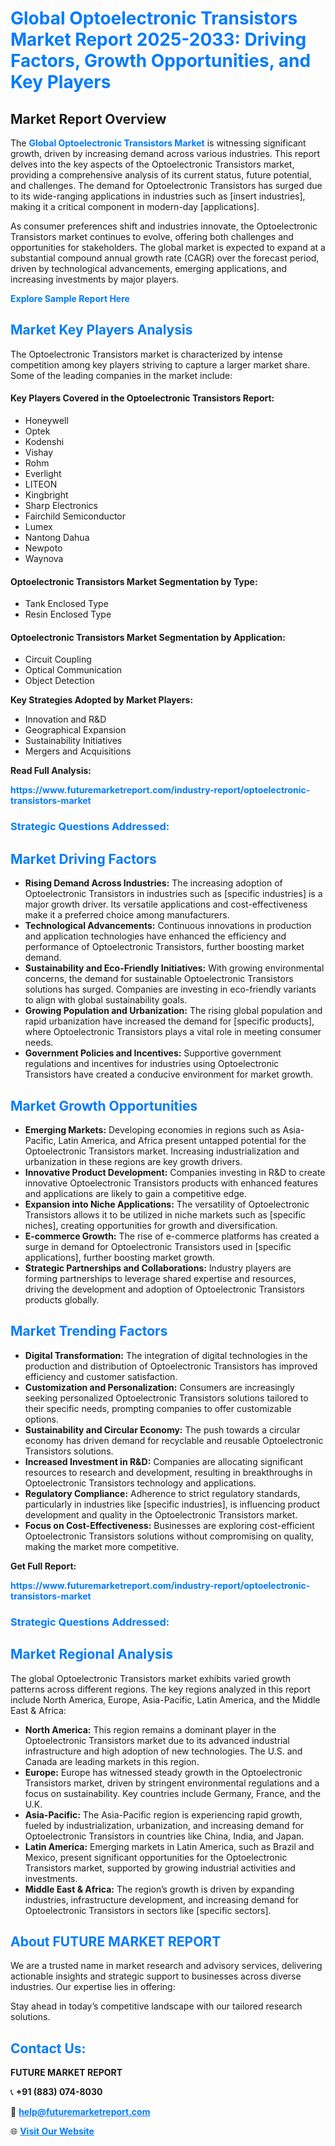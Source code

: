 <h1 style="color: #007BFF;">Global Optoelectronic Transistors Market Report 2025-2033: Driving Factors, Growth Opportunities, and Key Players</h1>

<section id="overview">
<h2>Market Report Overview</h2>
<p>The <a href="https://www.futuremarketreport.com/industry-report/optoelectronic-transistors-market" style="color: #007BFF; text-decoration: none;"><strong>Global Optoelectronic Transistors Market</strong></a> is witnessing significant growth, driven by increasing demand across various industries. This report delves into the key aspects of the Optoelectronic Transistors market, providing a comprehensive analysis of its current status, future potential, and challenges. The demand for Optoelectronic Transistors has surged due to its wide-ranging applications in industries such as [insert industries], making it a critical component in modern-day [applications].</p>
<p>As consumer preferences shift and industries innovate, the Optoelectronic Transistors market continues to evolve, offering both challenges and opportunities for stakeholders. The global market is expected to expand at a substantial compound annual growth rate (CAGR) over the forecast period, driven by technological advancements, emerging applications, and increasing investments by major players.</p>
</section>

<section id="overview">
<p><a href="https://www.futuremarketreport.com/request-sample/reportId=75496" style="color: #007BFF; text-decoration: none;"><strong>Explore Sample Report Here</strong></a></p>
</section>

<section id="key-players">
<h2 style="color: #007BFF;">Market Key Players Analysis</h2>
<p>The Optoelectronic Transistors market is characterized by intense competition among key players striving to capture a larger market share. Some of the leading companies in the market include:</p>
<h4>Key Players Covered in the Optoelectronic Transistors Report:</h4>
<ul><li>Honeywell</li><li>Optek</li><li>Kodenshi</li><li>Vishay</li><li>Rohm</li><li>Everlight</li><li>LITEON</li><li>Kingbright</li><li>Sharp Electronics</li><li>Fairchild Semiconductor</li><li>Lumex</li><li>Nantong Dahua</li><li>Newpoto</li><li>Waynova</li></ul>
<h4>Optoelectronic Transistors Market Segmentation by Type:</h4>
<ul><li>Tank Enclosed Type</li><li>Resin Enclosed Type</li></ul>

<h4>Optoelectronic Transistors Market Segmentation by Application:</h4>
<ul><li>Circuit Coupling</li><li>Optical Communication</li><li>Object Detection</li></ul>
<p><strong>Key Strategies Adopted by Market Players:</strong></p>
<ul>
<li>Innovation and R&D</li>
<li>Geographical Expansion</li>
<li>Sustainability Initiatives</li>
<li>Mergers and Acquisitions</li>
</ul>
</section>

<section>
<p><strong>Read Full Analysis: </strong></p><a href="https://www.futuremarketreport.com/industry-report/optoelectronic-transistors-market" style="color: #007BFF; text-decoration: none;"><strong>https://www.futuremarketreport.com/industry-report/optoelectronic-transistors-market</strong></a>
<h3 style="color: #007BFF;">Strategic Questions Addressed:</h3>
</section>

<section id="driving-factors">
<h2 style="color: #007BFF;">Market Driving Factors</h2>
<ul>
<li><strong>Rising Demand Across Industries:</strong> The increasing adoption of Optoelectronic Transistors in industries such as [specific industries] is a major growth driver. Its versatile applications and cost-effectiveness make it a preferred choice among manufacturers.</li>
<li><strong>Technological Advancements:</strong> Continuous innovations in production and application technologies have enhanced the efficiency and performance of Optoelectronic Transistors, further boosting market demand.</li>
<li><strong>Sustainability and Eco-Friendly Initiatives:</strong> With growing environmental concerns, the demand for sustainable Optoelectronic Transistors solutions has surged. Companies are investing in eco-friendly variants to align with global sustainability goals.</li>
<li><strong>Growing Population and Urbanization:</strong> The rising global population and rapid urbanization have increased the demand for [specific products], where Optoelectronic Transistors plays a vital role in meeting consumer needs.</li>
<li><strong>Government Policies and Incentives:</strong> Supportive government regulations and incentives for industries using Optoelectronic Transistors have created a conducive environment for market growth.</li>
</ul>
</section>

<section id="growth-opportunities">
<h2 style="color: #007BFF;">Market Growth Opportunities</h2>
<ul>
<li><strong>Emerging Markets:</strong> Developing economies in regions such as Asia-Pacific, Latin America, and Africa present untapped potential for the Optoelectronic Transistors market. Increasing industrialization and urbanization in these regions are key growth drivers.</li>
<li><strong>Innovative Product Development:</strong> Companies investing in R&D to create innovative Optoelectronic Transistors products with enhanced features and applications are likely to gain a competitive edge.</li>
<li><strong>Expansion into Niche Applications:</strong> The versatility of Optoelectronic Transistors allows it to be utilized in niche markets such as [specific niches], creating opportunities for growth and diversification.</li>
<li><strong>E-commerce Growth:</strong> The rise of e-commerce platforms has created a surge in demand for Optoelectronic Transistors used in [specific applications], further boosting market growth.</li>
<li><strong>Strategic Partnerships and Collaborations:</strong> Industry players are forming partnerships to leverage shared expertise and resources, driving the development and adoption of Optoelectronic Transistors products globally.</li>
</ul>
</section>

<section id="trending-factors">
<h2 style="color: #007BFF;">Market Trending Factors</h2>
<ul>
<li><strong>Digital Transformation:</strong> The integration of digital technologies in the production and distribution of Optoelectronic Transistors has improved efficiency and customer satisfaction.</li>
<li><strong>Customization and Personalization:</strong> Consumers are increasingly seeking personalized Optoelectronic Transistors solutions tailored to their specific needs, prompting companies to offer customizable options.</li>
<li><strong>Sustainability and Circular Economy:</strong> The push towards a circular economy has driven demand for recyclable and reusable Optoelectronic Transistors solutions.</li>
<li><strong>Increased Investment in R&D:</strong> Companies are allocating significant resources to research and development, resulting in breakthroughs in Optoelectronic Transistors technology and applications.</li>
<li><strong>Regulatory Compliance:</strong> Adherence to strict regulatory standards, particularly in industries like [specific industries], is influencing product development and quality in the Optoelectronic Transistors market.</li>
<li><strong>Focus on Cost-Effectiveness:</strong> Businesses are exploring cost-efficient Optoelectronic Transistors solutions without compromising on quality, making the market more competitive.</li>
</ul>
</section>

<section>
<p><strong>Get Full Report: </strong></p><a href="https://www.futuremarketreport.com/industry-report/optoelectronic-transistors-market" style="color: #007BFF; text-decoration: none;"><strong>https://www.futuremarketreport.com/industry-report/optoelectronic-transistors-market</strong></a>
<h3 style="color: #007BFF;">Strategic Questions Addressed:</h3>
</section>


<section id="regional-analysis">
<h2 style="color: #007BFF;">Market Regional Analysis</h2>
<p>The global Optoelectronic Transistors market exhibits varied growth patterns across different regions. The key regions analyzed in this report include North America, Europe, Asia-Pacific, Latin America, and the Middle East & Africa:</p>
<ul>
<li><strong>North America:</strong> This region remains a dominant player in the Optoelectronic Transistors market due to its advanced industrial infrastructure and high adoption of new technologies. The U.S. and Canada are leading markets in this region.</li>
<li><strong>Europe:</strong> Europe has witnessed steady growth in the Optoelectronic Transistors market, driven by stringent environmental regulations and a focus on sustainability. Key countries include Germany, France, and the U.K.</li>
<li><strong>Asia-Pacific:</strong> The Asia-Pacific region is experiencing rapid growth, fueled by industrialization, urbanization, and increasing demand for Optoelectronic Transistors in countries like China, India, and Japan.</li>
<li><strong>Latin America:</strong> Emerging markets in Latin America, such as Brazil and Mexico, present significant opportunities for the Optoelectronic Transistors market, supported by growing industrial activities and investments.</li>
<li><strong>Middle East & Africa:</strong> The region’s growth is driven by expanding industries, infrastructure development, and increasing demand for Optoelectronic Transistors in sectors like [specific sectors].</li>
</ul>
</section>

<footer>
<h2 style="color: #007BFF;">About FUTURE MARKET REPORT</h2>
<p>We are a trusted name in market research and advisory services, delivering actionable insights and strategic support to businesses across diverse industries. Our expertise lies in offering:</p>

<p>Stay ahead in today’s competitive landscape with our tailored research solutions.</p>

<h2 style="color: #007BFF;">Contact Us:</h2>
<p><strong>FUTURE MARKET REPORT</strong></p>
<p>📞 <strong>+91 (883) 074-8030</strong></p>
<p>📧 <strong><a href="mailto:help@futuremarketreport.com" style="color: #007BFF;">help@futuremarketreport.com</a></strong></p>
<p>🌐 <strong><a href="https://www.futuremarketreport.com/" style="color: #007BFF;">Visit Our Website</a></strong></p>
</footer>